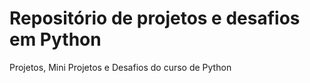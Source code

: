 # Repositório de projetos e desafios em Python
Projetos, Mini Projetos e Desafios do curso de Python
